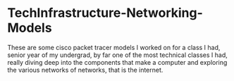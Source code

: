 # TechInfrastructure-Networking-Models
These are some cisco packet tracer models I worked on for a class I had, senior year of my undergrad, by far one of the most technical classes I had, 
really diving deep into the components that make a computer and exploring the various networks of networks, that is the internet.
